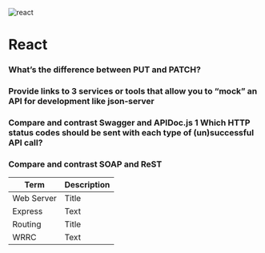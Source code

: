 ![react](https://i.ibb.co/bgwz2Ky/Webp-net-resizeimage-1.png)
# React


### What’s the difference between PUT and PATCH?
### Provide links to 3 services or tools that allow you to “mock” an API for development like json-server
### Compare and contrast Swagger and APIDoc.js 1 Which HTTP status codes should be sent with each type of (un)successful API call?
### Compare and contrast SOAP and ReST




| Term | Description |
| --- | ----------- |
| Web Server | Title |
| Express | Text |
| Routing | Title |
| WRRC | Text |
